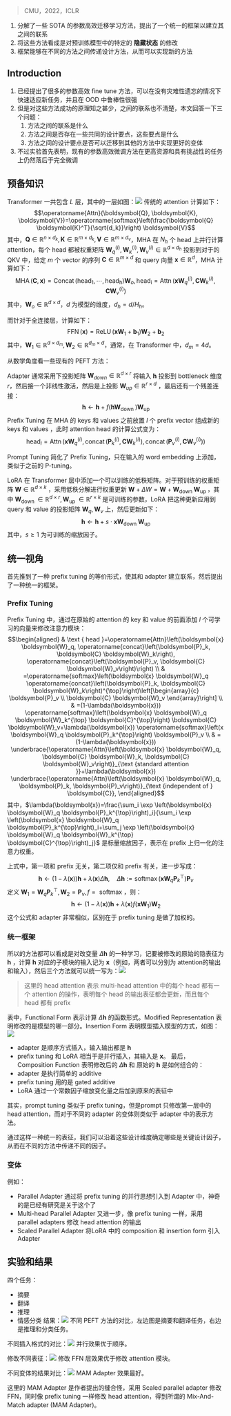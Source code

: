 > CMU，2022，ICLR

1. 分解了一些 SOTA 的参数高效迁移学习方法，提出了一个统一的框架以建立其之间的联系
2. 将这些方法看成是对预训练模型中的特定的 **隐藏状态** 的修改
3. 框架能够在不同的方法之间传递设计方法，从而可以实现新的方法

## Introduction

1. 已经提出了很多的参数高效 fine tune 方法，可以在没有灾难性遗忘的情况下快速适应新任务，并且在 OOD 中鲁棒性很强
2. 但是对这些方法成功的原理知之甚少，之间的联系也不清楚，本文回答一下三个问题：
	1. 方法之间的联系是什么
	2. 方法之间是否存在一些共同的设计要点，这些要点是什么
	3. 方法之间的设计要点是否可以迁移到其他的方法中实现更好的变体
3. 不过实验首先表明，现有的参数高效微调方法在更高资源和具有挑战性的任务上仍然落后于完全微调

## 预备知识

Transformer 一共包含 $L$ 层，其中的一层如图：![](image/Pasted%20image%2020230509153557.png)
传统的 attention 计算如下：$$\operatorname{Attn}(\boldsymbol{Q}, \boldsymbol{K}, \boldsymbol{V})=\operatorname{softmax}\left(\frac{\boldsymbol{Q} \boldsymbol{K}^T}{\sqrt{d_k}}\right) \boldsymbol{V}$$
其中，$\boldsymbol{Q} \in \mathbb{R}^{n \times d_k},\boldsymbol{K} \in \mathbb{R}^{m \times d_k},\boldsymbol{V} \in \mathbb{R}^{m \times d_v}$，MHA 在 $N_h$ 个 head 上并行计算 attention，每个 head 都被权重矩阵 $\boldsymbol{W}_q^{(i)}, \boldsymbol{W}_k^{(i)}, \boldsymbol{W}_v^{(i)} \in \mathbb{R}^{d \times d_h}$ 投影到对于的 QKV 中，给定 $m$ 个 vector 的序列 $\boldsymbol{C} \in \mathbb{R}^{m \times d}$ 和 query 向量 $\boldsymbol{x} \in \mathbb{R}^{d}$，MHA 计算如下：$$\operatorname{MHA}(\boldsymbol{C}, \boldsymbol{x})=\operatorname{Concat}\left(\operatorname{head}_1, \cdots, \operatorname{head}_{\mathrm{h}}\right) \boldsymbol{W}_{{o}}, \operatorname{head}_{\mathrm{i}}=\operatorname{Attn}\left(\boldsymbol{x} \boldsymbol{W}_q^{(i)}, \boldsymbol{C} \boldsymbol{W}_k^{(i)}, \boldsymbol{C} \boldsymbol{W}_v^{(i)}\right)$$
其中，$\boldsymbol{W}_{{o}}\in\mathbb{R}^{d\times d}$，$d$ 为模型的维度，$d_h=d/H_h$。

而针对于全连接层，计算如下：$$\operatorname{FFN}(\boldsymbol{x})=\operatorname{ReLU}\left(\boldsymbol{x} \boldsymbol{W}_1+\boldsymbol{b}_1\right) \boldsymbol{W}_2+\boldsymbol{b}_2$$
其中，$\boldsymbol{W}_1\in\mathbb{R}^{d\times d_m},\boldsymbol{W}_2\in\mathbb{R}^{d_m\times d}$，通常，在 Transformer 中，$d_m=4d$。

从数学角度看一些现有的 PEFT 方法：

Adapter 通常采用下投影矩阵 $\boldsymbol{W}_{down}\in\mathbb{R}^{d\times r}$ 将输入 $\boldsymbol{h}$ 投影到 bottleneck 维度 $r$，然后接一个非线性激活，然后是上投影 $\boldsymbol{W}_{up}\in\mathbb{R}^{r\times d}$ ，最后还有一个残差连接：$$\boldsymbol{h} \leftarrow \boldsymbol{h}+f\left(\boldsymbol{h} \boldsymbol{W}_{\text {down }}\right) \boldsymbol{W}_{\text {up }}$$
Prefix Tuning 在 MHA 的 keys 和 values 之前放置 $l$ 个 prefix vector 组成新的  keys 和 values ，此时 attention head 的计算公式变为：$$\operatorname{head}_i=\operatorname{Attn}\left(\boldsymbol{x} \boldsymbol{W}_q^{(i)}, \operatorname{concat}\left(\boldsymbol{P}_k^{(i)}, \boldsymbol{C} \boldsymbol{W}_k^{(i)}\right), \operatorname{concat}\left(\boldsymbol{P}_v^{(i)}, \boldsymbol{C} \boldsymbol{W}_v^{(i)}\right)\right)$$

Prompt Tuning 简化了 Prefix Tuning，只在输入的 word embedding 上添加，类似于之前的 P-tuning。

LoRA 在 Transformer 层中添加一个可以训练的低秩矩阵。对于预训练的权重矩阵 $\boldsymbol{W}\in\mathbb{R}^{d\times k}$ ，采用低秩分解进行权重更新 $\boldsymbol{W}+\Delta W=\boldsymbol{W}+\boldsymbol{W}_{\text {down }} \boldsymbol{W}_{\text {up }}$，其中 $\boldsymbol{W}_{\text {down }} \in \mathbb{R}^{d \times r}, \boldsymbol{W}_{\text {up }} \in \mathbb{R}^{r \times k}$ 是可训练的参数，LoRA 把这种更新应用到 query 和 value 的投影矩阵 $\boldsymbol{W}_q, \boldsymbol{W}_v$ 上，然后更新如下：$$\boldsymbol{h} \leftarrow \boldsymbol{h}+s \cdot \boldsymbol{x} \boldsymbol{W}_{\text {down }} \boldsymbol{W}_{\text {up }}$$
其中，$s\ge1$ 为可训练的缩放因子。

## 统一视角

首先推到了一种 prefix tuning 的等价形式，使其和 adapter 建立联系，然后提出了一种统一的框架。

### Prefix Tuning

Prefix Tuning 中，通过在原始的 attention 的 key 和 value 的前面添加 $l$ 个可学习的向量来修改注意力模块：$$\begin{aligned}
& \text { head }=\operatorname{Attn}\left(\boldsymbol{x} \boldsymbol{W}_q, \operatorname{concat}\left(\boldsymbol{P}_k, \boldsymbol{C} \boldsymbol{W}_k\right), \operatorname{concat}\left(\boldsymbol{P}_v, \boldsymbol{C} \boldsymbol{W}_v\right)\right) \\
& =\operatorname{softmax}\left(\boldsymbol{x} \boldsymbol{W}_q \operatorname{concat}\left(\boldsymbol{P}_k, \boldsymbol{C} \boldsymbol{W}_k\right)^{\top}\right)\left[\begin{array}{c}
\boldsymbol{P}_v \\
\boldsymbol{C} \boldsymbol{W}_v
\end{array}\right] \\
& =(1-\lambda(\boldsymbol{x})) \operatorname{softmax}\left(\boldsymbol{x} \boldsymbol{W}_q \boldsymbol{W}_k^{\top} \boldsymbol{C}^{\top}\right) \boldsymbol{C} \boldsymbol{W}_v+\lambda(\boldsymbol{x}) \operatorname{softmax}\left(x \boldsymbol{W}_q \boldsymbol{P}_k^{\top}\right) \boldsymbol{P}_v \\
& =(1-\lambda(\boldsymbol{x})) \underbrace{\operatorname{Attn}\left(\boldsymbol{x} \boldsymbol{W}_q, \boldsymbol{C} \boldsymbol{W}_k, \boldsymbol{C} \boldsymbol{W}_v\right)}_{\text {standard attention }}+\lambda(\boldsymbol{x}) \underbrace{\operatorname{Attn}\left(\boldsymbol{x} \boldsymbol{W}_q, \boldsymbol{P}_k, \boldsymbol{P}_v\right)}_{\text {independent of } \boldsymbol{C}},
\end{aligned}$$
其中，$\lambda(\boldsymbol{x})=\frac{\sum_i \exp \left(\boldsymbol{x} \boldsymbol{W}_q \boldsymbol{P}_k^{\top}\right)_i}{\sum_i \exp \left(\boldsymbol{x} \boldsymbol{W}_q \boldsymbol{P}_k^{\top}\right)_i+\sum_j \exp \left(\boldsymbol{x} \boldsymbol{W}_q \boldsymbol{W}_k^{\top} \boldsymbol{C}^{\top}\right)_j}$ 是标量缩放因子，表示在 prefix 上归一化的注意力权重。

上式中，第一项和 prefix 无关，第二项仅和 prefix 有关，进一步写成：$$\boldsymbol{h} \leftarrow(1-\lambda(\boldsymbol{x})) \boldsymbol{h}+\lambda(\boldsymbol{x}) \Delta \boldsymbol{h}, \quad \Delta \boldsymbol{h}:=\operatorname{softmax}\left(\boldsymbol{x} \boldsymbol{W}_q \boldsymbol{P}_k^{\top}\right) \boldsymbol{P}_v$$
定义 $\boldsymbol{W}_1=\boldsymbol{W}_q \boldsymbol{P}_k^{\top}, \boldsymbol{W}_2=\boldsymbol{P}_v, f=\text { softmax }$，则：$$\boldsymbol{h} \leftarrow(1-\lambda(\boldsymbol{x})) \boldsymbol{h}+\lambda(\boldsymbol{x}) f\left(\boldsymbol{x} \boldsymbol{W}_1\right) \boldsymbol{W}_2$$
这个公式和 adapter 非常相似，区别在于 prefix tuning 是做了加权的。

### 统一框架

所以的方法都可以看成是对改变量 $\Delta\boldsymbol{h}$ 的一种学习，记要被修改的原始的隐表征为 $\boldsymbol{h}$ ，计算 $\boldsymbol{h}$ 对应的子模块的输入记为 $\boldsymbol{x}$（例如，两者可以分别为 attention的输出和输入），然后三个方法就可以统一写为：![](image/Pasted%20image%2020230509214245.png)
> 这里的 head attention 表示 multi-head attention 中的每个 head 都有一个 attention 的操作，表明每个 head 的输出表征都会更新，而且每个 head 都有 prefix

表中，Functional Form 表示计算 $\Delta\boldsymbol{h}$ 的函数形式。Modified Representation 表明修改的是模型的哪一部分。Insertion Form 表明模型插入模型的方式，如图：![](image/Pasted%20image%2020230509214730.png)
+ adapter 是顺序方式插入，输入输出都是 $\boldsymbol{h}$
+ prefix tuning 和 LoRA 相当于是并行插入，其输入是 $\boldsymbol{x}$。
最后，Composition Function 表明修改后的 $\Delta\boldsymbol{h}$ 和 原始的 $\boldsymbol{h}$ 是如何组合的：
+ adapter 是执行简单的 additive
+ prefix tuning 用的是 gated additive
+ LoRA 通过一个常数因子缩放变化量之后加到原来的表征中

其实，prompt tuning 类似于 prefix tuning，但是prompt 只修改第一层中的 head attention，而对于不同的 adapter 的变体则类似于 adapter 中的表示方法。

通过这样一种统一的表征，我们可以沿着这些设计维度确定哪些是关键设计因子，从而在不同的方法中传递不同的因子。

### 变体

例如：
+ Parallel Adapter 通过将 prefix tuning 的并行思想引入到 Adapter 中，神奇的是已经有研究是关于这个了
+ Multi-head Parallel Adapter 又进一步，像 prefix tuning 一样，采用 parallel adapters 修改 head attention 的输出
+ Scaled Parallel Adapter 将LoRA 中的 composition 和 insertion form 引入 Adapter

## 实验和结果

四个任务：
+ 摘要
+ 翻译
+ 推理
+ 情感分类
结果：![](image/Pasted%20image%2020230509221020.png)
不同 PEFT 方法的对比，左边图是摘要和翻译任务，右边是推理和分类任务。

不同插入格式的对比：![](image/Pasted%20image%2020230509221255.png)
并行效果优于顺序。

修改不同表征：![](image/Pasted%20image%2020230509221509.png)
修改 FFN 层效果优于修改 attention 模块。

不同变体的结果对比：![](image/Pasted%20image%2020230509221801.png)
MAM Adapter 效果最好。

这里的 MAM Adapter 是作者提出的缝合怪，采用 Scaled parallel adapter 修改 FFN，同时像 prefix tuning 一样修改 head attention，得到所谓的  Mix-And-Match adapter (MAM Adapter)。